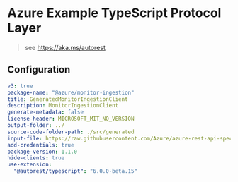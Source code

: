 # Azure Example TypeScript Protocol Layer

> see https://aka.ms/autorest

## Configuration

```yaml
v3: true
package-name: "@azure/monitor-ingestion"
title: GeneratedMonitorIngestionClient
description: MonitorIngestionClient
generate-metadata: false
license-header: MICROSOFT_MIT_NO_VERSION
output-folder: ../
source-code-folder-path: ./src/generated
input-file: https://raw.githubusercontent.com/Azure/azure-rest-api-specs/f07297ce913bfc911470a86436e73c9aceec0587/specification/monitor/data-plane/ingestion/stable/2023-01-01/DataCollectionRules.json
add-credentials: true
package-version: 1.1.0
hide-clients: true
use-extension:
  "@autorest/typescript": "6.0.0-beta.15"
```
